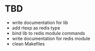 # TBD
* write documentation for lib
* add rtexp as redis type
* bind lib to redis module commands
* write documentation for redis module
* clean Makefiles
